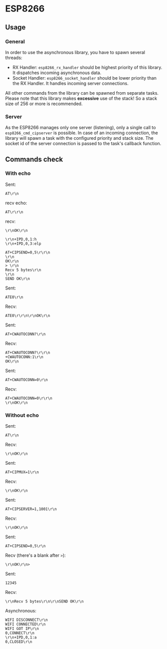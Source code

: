 # ESP8266

## Usage

### General

In order to use the asynchronous library, you have to spawn several threads:

* RX Handler: `esp8266_rx_handler` should be highest priority of this library. It dispatches incoming asynchronous data.
* Socket Handler: `esp8266_socket_handler` should be lower priority than the RX Handler. It handles incoming server connections.

All other commands from the library can be spawned from separate tasks.
Please note that this library makes **excessive** use of the stack! So a stack size of 256 or more is recommended.

### Server

As the ESP8266 manages only one server (listening), only a single call to `esp8266_cmd_cipserver` is possible.
In case of an incoming connection, the library will spawn a task with the configured priority and stack size. The socket id of the
server connection is passed to the task's callback function.

## Commands check

### With echo

Sent:
```
AT\r\n
```

recv echo:
```
AT\r\r\n
```

recv:
```
\r\nOK\r\n
```

```
\r\n+IPD,0,1:h
\r\n+IPD,0,3:elp
```

```
AT+CIPSEND=0,5\r\r\n
\r\n
OK\r\n
> \r\n
Recv 5 bytes\r\n
\r\n
SEND OK\r\n
```

Sent: 
```
ATE0\r\n
```

Recv:
```
ATE0\r\r\n\r\nOK\r\n
```

Sent:
```
AT+CWAUTOCONN?\r\n
```

Recv:
```
AT+CWAUTOCONN?\r\r\n
+CWAUTOCONN:1\r\n
OK\r\n
```

Sent:
```
AT+CWAUTOCONN=0\r\n
```

Recv:
```
AT+CWAUTOCONN=0\r\r\n
\r\nOK\r\n
```


### Without echo

Sent:
```
AT\r\n
```

Recv:
```
\r\nOK\r\n
```

Sent:
```
AT+CIPMUX=1\r\n
```

Recv:
```
\r\nOK\r\n
```

Sent:
```
AT+CIPSERVER=1,1001\r\n
```

Recv:
```
\r\nOK\r\n
```

Sent:
```
AT+CIPSEND=0,5\r\n
```

Recv (there's a blank after `>`):
```
\r\nOK\r\n> 
```

Sent:
```
12345
```

Recv:
```
\r\nRecv 5 bytes\r\n\r\nSEND OK\r\n
```

Asynchronous:
```
WIFI DISCONNECT\r\n
WIFI CONNECTED\r\n
WIFI GOT IP\r\n
0,CONNECT\r\n
\r\n+IPD,0,1:a
0,CLOSED\r\n
```
